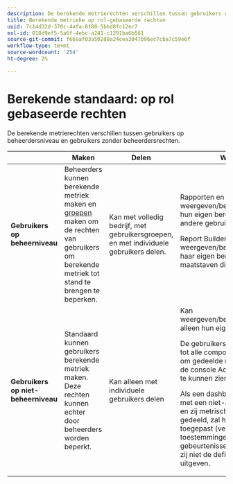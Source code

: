 ```yaml
---
description: De berekende metrierechten verschillen tussen gebruikers op beheerdersniveau en gebruikers zonder beheerdersrechten.
title: Berekende metrieke op rol-gebaseerde rechten
uuid: 7c14d32d-370c-4afa-8f80-5bbd8fc12ec7
exl-id: 018d9ef5-5a6f-4ebc-a241-c1291ba6b561
source-git-commit: f669af03a502d8a24cea3047b96ec7cba7c59e6f
workflow-type: tm+mt
source-wordcount: '254'
ht-degree: 2%

---
```


# Berekende standaard: op rol gebaseerde rechten

De berekende metrierechten verschillen tussen gebruikers op beheerdersniveau en gebruikers zonder beheerdersrechten.

<table id="table_13F72FD90C964B86BD4B51E6F51ED292"> 
 <thead> 
  <tr> 
   <th colname="col1" class="entry"> </th> 
   <th colname="col02" class="entry"> Maken </th> 
   <th colname="col2" class="entry"> Delen </th> 
   <th colname="col3" class="entry"> Weergeven/beheren </th> 
   <th colname="col4" class="entry"> Goedkeuren </th> 
   <th colname="col5" class="entry"> Toepassen </th> 
  </tr> 
 </thead>
 <tbody> 
  <tr> 
   <td colname="col1"> <b>Gebruikers op beheerniveau</b> </td> 
   <td colname="col02"> Beheerders kunnen berekende metriek maken en <a href="https://experienceleague.adobe.com/docs/analytics/admin/user-product-management/user-groups/groups.html"  > groepen </a> maken om de rechten van gebruikers om berekende metriek tot stand te brengen te beperken. </td> 
   <td colname="col2"> Kan met volledig bedrijf, met gebruikersgroepen, en met individuele gebruikers delen. </td> 
   <td colname="col3"> <span class="keyword"> Rapporten en analyses</span>: Kan weergeven/bewerken/verwijderen/enzovoort. hun eigen berekende cijfers en die van andere gebruikers. <p> <span class="keyword"> Report Builder  </span>: Kan weergeven/bewerken/verwijderen/enzovoort. haar eigen berekende maatstaven en de maatstaven die ermee worden gedeeld. </p> </td> 
   <td colname="col4"> Kan berekende metriek goedkeuren als canonicaal. </td> 
   <td colname="col5"> Kan berekende waarden toepassen in de hele organisatie. </td> 
  </tr> 
  <tr> 
   <td colname="col1"> <b>Gebruikers op niet-beheerniveau</b> </td> 
   <td colname="col02"> Standaard kunnen gebruikers berekende metriek maken. Deze rechten kunnen echter door beheerders worden beperkt. </td> 
   <td colname="col2"> Kan alleen met individuele gebruikers delen </td> 
   <td colname="col3"> Kan weergeven/bewerken/verwijderen/enzovoort. alleen hun eigen berekende maatstaven. <p>De gebruikers niet-admin moeten toegang tot alle componentengebeurtenissen hebben om gedeelde metriek (de toestemmingen in de console Admin worden nog afgedwongen) te kunnen zien. </p> <p>Als een dashboard of een gepland rapport met een niet-admin gebruiker wordt gedeeld en zij metrisch niet hebben die met hen wordt gedeeld, zal het rapport met metrisch lopen toegepast (veronderstellend zij toestemmingen hebben om de gebeurtenissen te bekijken). Nochtans, zullen zij niet de definitie kunnen zien of metrisch uitgeven. </p> </td> 
   <td colname="col4"> alleen goedgekeurde berekende metriek kunnen gebruiken; kan niet markeren als goedgekeurd. </td> 
   <td colname="col5"> Kan hun eigen berekende metriek en segmenten toepassen die met hen zijn gedeeld. </td> 
  </tr> 
 </tbody> 
</table>
